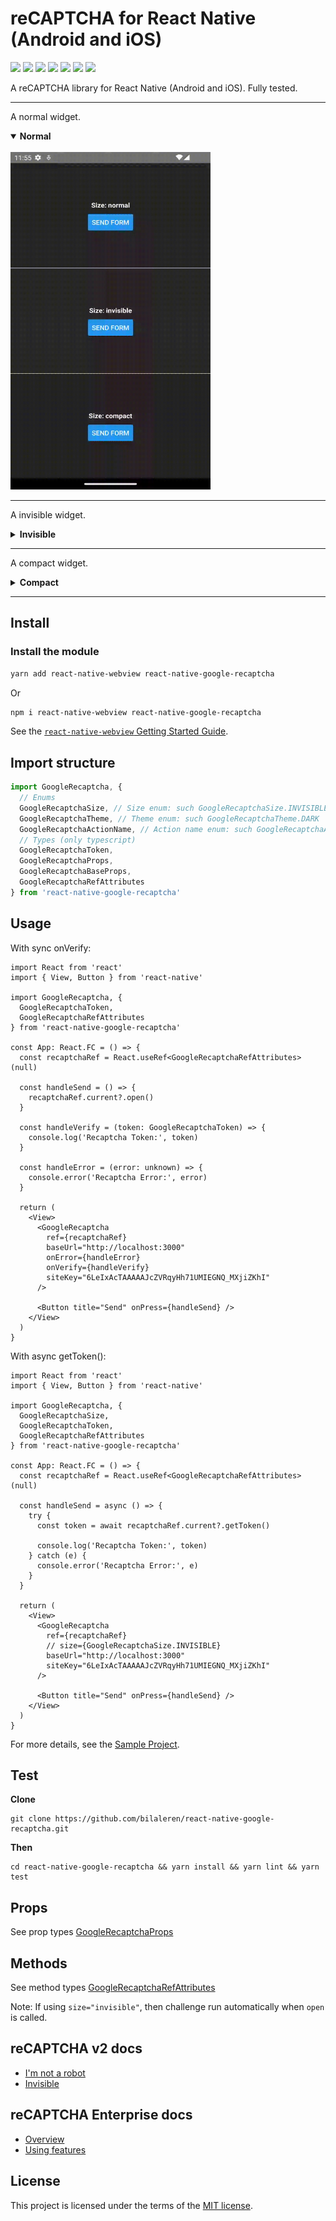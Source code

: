 # reCAPTCHA for React Native (Android and iOS)

![](https://badgen.net/npm/license/react-native-google-recaptcha)
[![](https://img.shields.io/npm/v/react-native-google-recaptcha.svg)](https://www.npmjs.com/package/react-native-google-recaptcha)
![](https://badgen.net/packagephobia/install/react-native-google-recaptcha)
![](https://badgen.net/bundlephobia/min/react-native-google-recaptcha)
![](https://badgen.net/bundlephobia/minzip/react-native-google-recaptcha)
![](https://badgen.net/npm/dw/react-native-google-recaptcha)
![](https://badgen.net/npm/dm/react-native-google-recaptcha)

A reCAPTCHA library for React Native (Android and iOS). Fully tested.

---

A normal widget.

<details open>
  <summary>
    <b>Normal</b>
  </summary>
  <br />
  <img
    alt="Normal"
    width="320"
    height="540"
    src="https://raw.githubusercontent.com/bilaleren/react-native-google-recaptcha/master/screenshots/normal.gif"
  />
</details>

---

A invisible widget.

<details>
  <summary>
    <b>Invisible</b>
  </summary>
  <br />
  <img
    alt="Normal"
    width="320"
    height="540"
    src="https://raw.githubusercontent.com/bilaleren/react-native-google-recaptcha/master/screenshots/invisible.gif"
  />
</details>

---

A compact widget.

<details>
  <summary>
    <b>Compact</b>
  </summary>
  <br />
  <img
    alt="Normal"
    width="320"
    height="540"
    src="https://raw.githubusercontent.com/bilaleren/react-native-google-recaptcha/master/screenshots/compact.gif"
  />
</details>

---

## Install

### Install the module

```bash
yarn add react-native-webview react-native-google-recaptcha
```

Or

```bash
npm i react-native-webview react-native-google-recaptcha
```

See the [`react-native-webview` Getting Started Guide](https://github.com/react-native-community/react-native-webview/blob/master/docs/Getting-Started.md).

## Import structure

```typescript
import GoogleRecaptcha, {
  // Enums
  GoogleRecaptchaSize, // Size enum: such GoogleRecaptchaSize.INVISIBLE
  GoogleRecaptchaTheme, // Theme enum: such GoogleRecaptchaTheme.DARK
  GoogleRecaptchaActionName, // Action name enum: such GoogleRecaptchaActionName.LOGIN
  // Types (only typescript)
  GoogleRecaptchaToken,
  GoogleRecaptchaProps,
  GoogleRecaptchaBaseProps,
  GoogleRecaptchaRefAttributes
} from 'react-native-google-recaptcha'
```

## Usage

With sync onVerify:

```tsx
import React from 'react'
import { View, Button } from 'react-native'

import GoogleRecaptcha, {
  GoogleRecaptchaToken,
  GoogleRecaptchaRefAttributes
} from 'react-native-google-recaptcha'

const App: React.FC = () => {
  const recaptchaRef = React.useRef<GoogleRecaptchaRefAttributes>(null)

  const handleSend = () => {
    recaptchaRef.current?.open()
  }

  const handleVerify = (token: GoogleRecaptchaToken) => {
    console.log('Recaptcha Token:', token)
  }

  const handleError = (error: unknown) => {
    console.error('Recaptcha Error:', error)
  }

  return (
    <View>
      <GoogleRecaptcha
        ref={recaptchaRef}
        baseUrl="http://localhost:3000"
        onError={handleError}
        onVerify={handleVerify}
        siteKey="6LeIxAcTAAAAAJcZVRqyHh71UMIEGNQ_MXjiZKhI"
      />

      <Button title="Send" onPress={handleSend} />
    </View>
  )
}
```

With async getToken():

```tsx
import React from 'react'
import { View, Button } from 'react-native'

import GoogleRecaptcha, {
  GoogleRecaptchaSize,
  GoogleRecaptchaToken,
  GoogleRecaptchaRefAttributes
} from 'react-native-google-recaptcha'

const App: React.FC = () => {
  const recaptchaRef = React.useRef<GoogleRecaptchaRefAttributes>(null)

  const handleSend = async () => {
    try {
      const token = await recaptchaRef.current?.getToken()

      console.log('Recaptcha Token:', token)
    } catch (e) {
      console.error('Recaptcha Error:', e)
    }
  }

  return (
    <View>
      <GoogleRecaptcha
        ref={recaptchaRef}
        // size={GoogleRecaptchaSize.INVISIBLE}
        baseUrl="http://localhost:3000"
        siteKey="6LeIxAcTAAAAAJcZVRqyHh71UMIEGNQ_MXjiZKhI"
      />

      <Button title="Send" onPress={handleSend} />
    </View>
  )
}
```

For more details, see the [Sample Project](https://github.com/bilaleren/react-native-google-recaptcha/blob/master/Example/App.tsx).

## Test

**Clone**

```shell
git clone https://github.com/bilaleren/react-native-google-recaptcha.git
```

**Then**

```shell
cd react-native-google-recaptcha && yarn install && yarn lint && yarn test
```

## Props

See prop types [GoogleRecaptchaProps](https://github.com/bilaleren/react-native-google-recaptcha/blob/master/src/GoogleRecaptcha.tsx#L48)

## Methods

See method types [GoogleRecaptchaRefAttributes](https://github.com/bilaleren/react-native-google-recaptcha/blob/master/src/GoogleRecaptcha.tsx#L22)

Note: If using `size="invisible"`, then challenge run automatically when `open` is called.

## reCAPTCHA v2 docs

- [I'm not a robot](https://developers.google.com/recaptcha/docs/display)
- [Invisible](https://developers.google.com/recaptcha/docs/invisible)

## reCAPTCHA Enterprise docs

- [Overview](https://cloud.google.com/recaptcha-enterprise/docs/)
- [Using features](https://cloud.google.com/recaptcha-enterprise/docs/using-features)

## License

This project is licensed under the terms of the
[MIT license](https://github.com/bilaleren/react-native-google-recaptcha/blob/master/LICENCE).
